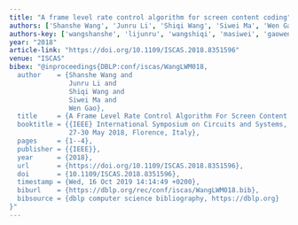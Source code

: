 ```yaml
---
title: "A frame level rate control algorithm for screen content coding"
authors: ['Shanshe Wang', 'Junru Li', 'Shiqi Wang', 'Siwei Ma', 'Wen Gao 0001']
authors-key: ['wangshanshe', 'lijunru', 'wangshiqi', 'masiwei', 'gaowen']
year: "2018"
article-link: "https://doi.org/10.1109/ISCAS.2018.8351596"
venue: "ISCAS"
bibex: "@inproceedings{DBLP:conf/iscas/WangLWM018,
  author    = {Shanshe Wang and
               Junru Li and
               Shiqi Wang and
               Siwei Ma and
               Wen Gao},
  title     = {A Frame Level Rate Control Algorithm For Screen Content Coding},
  booktitle = {{IEEE} International Symposium on Circuits and Systems, {ISCAS} 2018,
               27-30 May 2018, Florence, Italy},
  pages     = {1--4},
  publisher = {{IEEE}},
  year      = {2018},
  url       = {https://doi.org/10.1109/ISCAS.2018.8351596},
  doi       = {10.1109/ISCAS.2018.8351596},
  timestamp = {Wed, 16 Oct 2019 14:14:49 +0200},
  biburl    = {https://dblp.org/rec/conf/iscas/WangLWM018.bib},
  bibsource = {dblp computer science bibliography, https://dblp.org}
}"
---
```

